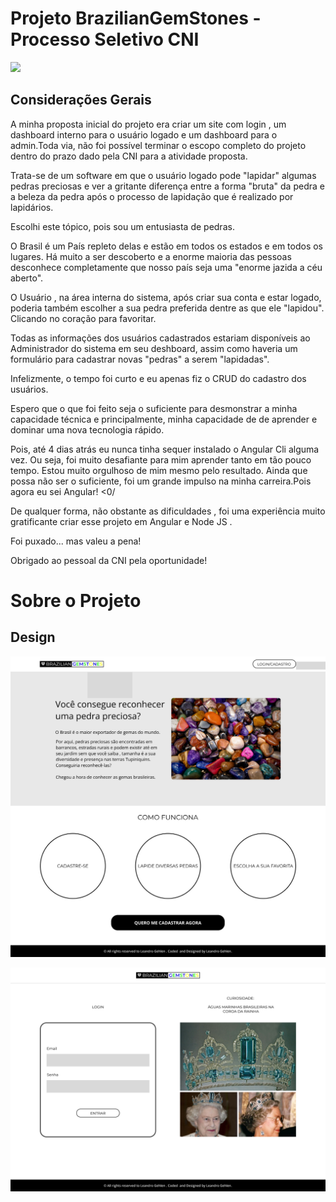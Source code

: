 # Projeto BrazilianGemStones - Processo Seletivo CNI

![](https://img.shields.io/github/license/leandro-gehlen/BL-clean-architecture-node-api)  

## Considerações Gerais

A minha proposta inicial do projeto era criar um site com login , um dashboard interno para o usuário logado e um dashboard para o admin.Toda via, não foi possível terminar o escopo completo do projeto dentro do prazo dado pela CNI para a atividade proposta.

Trata-se de um software em que o usuário logado pode "lapidar" algumas pedras preciosas e ver a gritante diferença entre a forma "bruta" da pedra e a beleza da pedra após o processo de lapidação que é realizado por lapidários.

Escolhi este tópico, pois sou um entusiasta de pedras.

O Brasil é um País repleto delas e estão em todos os estados e em todos os lugares. Há muito a ser descoberto e a enorme maioria das pessoas desconhece completamente que nosso país seja uma "enorme jazida a céu aberto".

O Usuário , na área interna do sistema, após criar sua conta e estar logado, poderia também escolher a sua pedra preferida dentre as que ele "lapidou". Clicando no coração para favoritar.

Todas as informações dos usuários cadastrados estariam disponíveis ao Administrador do sistema em seu deshboard, assim como haveria um formulário para cadastrar novas "pedras" a serem "lapidadas".

Infelizmente, o tempo foi curto e eu apenas fiz o CRUD do cadastro dos usuários.

Espero que o que foi feito seja o suficiente para desmonstrar a minha capacidade técnica e principalmente, minha capacidade de de aprender e dominar uma nova tecnologia rápido.

Pois, até 4 dias atrás eu nunca tinha sequer instalado o Angular Cli alguma vez. Ou seja, foi muito desafiante para mim aprender tanto em tão pouco tempo. Estou muito orgulhoso de mim mesmo pelo resultado.
Ainda que possa não ser o suficiente, foi um grande impulso na minha carreira.Pois agora eu sei Angular! <0/
 

De qualquer forma, não obstante as dificuldades , foi uma experiência muito gratificante criar esse projeto em Angular e Node JS .

Foi puxado... mas valeu a pena!

Obrigado ao pessoal da CNI pela oportunidade! 


# Sobre o Projeto

## Design 

![Home](https://github.com/Leandro-Gehlen/PP-BL-FL-CA-CNIChallenge-BrazilianGemStones/blob/main/Imagens/Home.png?raw=true)


![login](https://github.com/Leandro-Gehlen/PP-BL-FL-CA-CNIChallenge-BrazilianGemStones/blob/main/Imagens/Login.png?raw=true)











